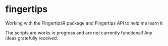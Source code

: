 # fingertips
Working with the FingertipsR package and Fingertips API to help me learn it

The scripts are works in progress and are not currently functional! 
Any ideas gratefully received.
